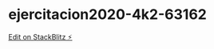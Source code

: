 # ejercitacion2020-4k2-63162

[Edit on StackBlitz ⚡️](https://stackblitz.com/edit/ejercitacion2020-4k2-63162)